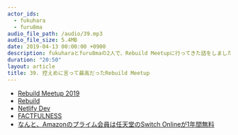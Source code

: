 ```yaml
---
actor_ids:
  - fukuhara
  - furu8ma
audio_file_path: /audio/39.mp3
audio_file_size: 5.4MB
date: 2019-04-13 00:00:00 +0900
description: fukuharaとfuru8maの2人で、Rebuild Meetupに行ってきた話をしました。
duration: "20:50"
layout: article
title: 39. 控えめに言って最高だったRebuild Meetup
---
```


- [Rebuild Meetup 2019](https://ti.to/rebuildfm/meetup-2019/)
- [Rebuild](https://rebuild.fm/)
- [Netlify Dev](https://www.netlify.com/products/dev/)
- [FACTFULNESS](https://www.amazon.co.jp/FACTFULNESS%EF%BC%88%E3%83%95%E3%82%A1%E3%82%AF%E3%83%88%E3%83%95%E3%83%AB%E3%83%8D%E3%82%B9%EF%BC%8910%E3%81%AE%E6%80%9D%E3%81%84%E8%BE%BC%E3%81%BF%E3%82%92%E4%B9%97%E3%82%8A%E8%B6%8A%E3%81%88%E3%80%81%E3%83%87%E3%83%BC%E3%82%BF%E3%82%92%E5%9F%BA%E3%81%AB%E4%B8%96%E7%95%8C%E3%82%92%E6%AD%A3%E3%81%97%E3%81%8F%E8%A6%8B%E3%82%8B%E7%BF%92%E6%85%A3-%E3%83%8F%E3%83%B3%E3%82%B9%E3%83%BB%E3%83%AD%E3%82%B9%E3%83%AA%E3%83%B3%E3%82%B0-ebook/dp/B07LG7TG5N/ref=tmm_kin_swatch_0?_encoding=UTF8&qid=&sr=)
- [なんと、Amazonのプライム会員は任天堂のSwitch Onlineが1年間無料](https://jp.techcrunch.com/2019/03/29/2019-03-28-amazon-prime-members-get-a-free-year-of-nintendo-switch-online-through-twitch-prime/)

